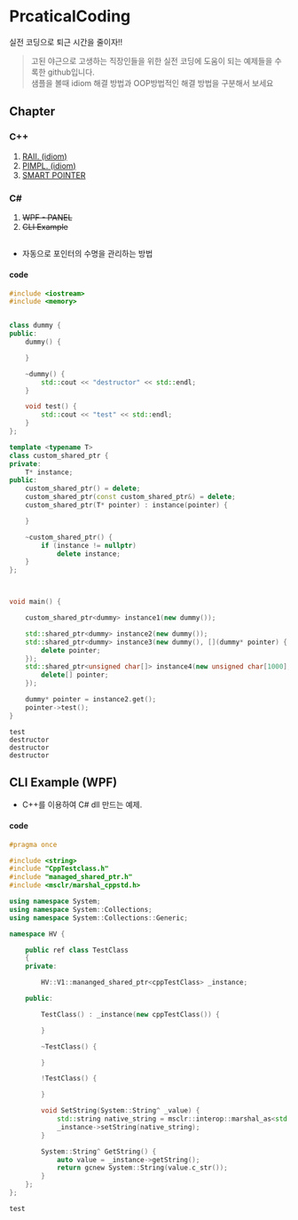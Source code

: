 # PrcaticalCoding

실전 코딩으로 퇴근 시간을 줄이자!!

> 고된 야근으로 고생하는 직장인들을 위한 실전 코딩에 도움이 되는 예제들을 수록한 github입니다.   
>  샘플을 볼때 idiom 해결 방법과 OOP방법적인 해결 방법을 구분해서 보세요

## Chapter

### C++

1. [RAII. \(idiom\)](raii-idiom.md)
2. [PIMPL. \(idiom\)](pimpl-idiom.md)
3. [SMART POINTER](smart-pointer-idiom.md)

### C\#

1. ~~WPF - PANEL~~
2. ~~CLI Example~~

## 

* 자동으로 포인터의 수명을 관리하는 방법

#### code

```cpp
#include <iostream>
#include <memory>


class dummy {
public:
    dummy() {

    }

    ~dummy() {
        std::cout << "destructor" << std::endl;
    }

    void test() {
        std::cout << "test" << std::endl;
    }
};

template <typename T>
class custom_shared_ptr {
private:
    T* instance;
public:
    custom_shared_ptr() = delete;
    custom_shared_ptr(const custom_shared_ptr&) = delete;
    custom_shared_ptr(T* pointer) : instance(pointer) {

    }

    ~custom_shared_ptr() {
        if (instance != nullptr)
            delete instance;
    }
};



void main() {

    custom_shared_ptr<dummy> instance1(new dummy());

    std::shared_ptr<dummy> instance2(new dummy());
    std::shared_ptr<dummy> instance3(new dummy(), [](dummy* pointer) {
        delete pointer;
    });
    std::shared_ptr<unsigned char[]> instance4(new unsigned char[1000], [](unsigned char* pointer) {
        delete[] pointer;
    });

    dummy* pointer = instance2.get();
    pointer->test();
}
```

```text
test
destructor
destructor
destructor
```

## CLI Example \(WPF\)

* C++를 이용하여 C\# dll 만드는 예제.

#### code

```cpp
#pragma once

#include <string>
#include "CppTestclass.h"
#include "managed_shared_ptr.h"
#include <msclr/marshal_cppstd.h>

using namespace System;
using namespace System::Collections;
using namespace System::Collections::Generic;

namespace HV {

    public ref class TestClass
    {
    private:

        HV::V1::mananged_shared_ptr<cppTestClass> _instance;

    public:

        TestClass() : _instance(new cppTestClass()) {

        }

        ~TestClass() {

        }

        !TestClass() {

        }

        void SetString(System::String^ _value) {
            std::string native_string = msclr::interop::marshal_as<std::string>(_value);
            _instance->setString(native_string);
        }

        System::String^ GetString() {
            auto value = _instance->getString();
            return gcnew System::String(value.c_str());
        }
    };
};
```

```text
test
```

